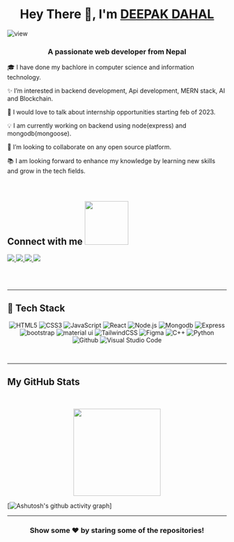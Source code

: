 <h1 align="center">Hey There 👋, I'm <a href="https://www.linkedin.com/in/deepak9dahal/"> DEEPAK DAHAL  </a></h1>
<img src="https://komarev.com/ghpvc/?username=dahaldeepak" alt="view"/>

<h3 align="center">A passionate web developer  from Nepal</h3>


🎓 I have done my bachlore in computer science and information technology. <br />

✨ I’m interested in backend development, Api development, MERN stack, AI and Blockchain. <br/>

💬 I would love to talk about internship opportunities starting feb of 2023. </br>

💡 I am currently working on backend using node(express) and mongodb(mongoose). <br/>

💞️ I’m looking to collaborate on any open source platform. <br />

📚 I am looking forward to enhance my knowledge by learning new skills and grow in the tech fields.

<br/>
<h2>
    Connect with me <img src='https://raw.githubusercontent.com/ShahriarShafin/ShahriarShafin/main/Assets/handshake.gif' width="100px">
</h2>
<a href="https://www.linkedin.com/in/deepak9dahal/">
  <img src="https://img.shields.io/badge/LinkedIn-0077B5?style=for-the-badge&logo=linkedin&logoColor=white" /> 
 </a> 
<a href="mailto:deepak9dahal@gmail.com">
  <img src="https://img.shields.io/badge/Gmail-D14836?style=for-the-badge&logo=gmail&logoColor=white"   />
</a>

<a href="https://www.facebook.com/deepak.dahal41">
  <img src="https://img.shields.io/badge/facebook-EC7063?style=for-the-badge&logo=facebook&logoColor=white"   />
</a>
<a href="https://t.me/deepak9dahal">
  <img src="https://img.shields.io/badge/Telegram-2CA5E0?style=for-the-badge&logo=telegram&logoColor=white"   />
</a>




<br> <br>

<hr/>
<h2> 🥞 Tech Stack</h2>
<p align="center">
<img alt="HTML5" src="https://img.shields.io/badge/html5-%23fca9ae.svg?style=for-the-badge&logo=html5&logoColor=140200"/>
<img alt="CSS3" src="https://img.shields.io/badge/css3-%23ffd2ce.svg?style=for-the-badge&logo=css3&logoColor=140200"/>
<img alt="JavaScript" src="https://img.shields.io/badge/javascript-%23e4626b.svg?style=for-the-badge&logo=javascript&logoColor=%23F7DF1E"/>
<img alt="React" src="https://img.shields.io/badge/React-20232A?style=for-the-badge&logo=react&logoColor=61DAFB"/>
<img alt="Node.js" src="https://img.shields.io/badge/Node.js-43853D?style=for-the-badge&logo=node.js&logoColor=white"/>
<img alt="Mongodb" src="https://img.shields.io/badge/MongoDB-4EA94B?style=for-the-badge&logo=mongodb&logoColor=white"/>
<img alt="Express" src="https://img.shields.io/badge/Express.js-404D59?style=for-the-badge"/>
<img alt="bootstrap" src="https://img.shields.io/badge/Bootstrap-563D7C?style=for-the-badge&logo=bootstrap&logoColor=white" />
<img alt="material ui" src="https://img.shields.io/badge/Material--UI-0081CB?style=for-the-badge&logo=material-ui&logoColor=white" />
<img alt="TailwindCSS" src="https://img.shields.io/badge/tailwind css-%23fca9ae.svg?style=for-the-badge&logo=tailwind-css&logoColor=140200"/>
<img alt="Figma" src="https://img.shields.io/badge/figma-%23ffd2ce.svg?style=for-the-badge&logo=figma&logoColor=140200" />

<img alt="C++" src="https://img.shields.io/badge/C%2B%2B-00599C?style=for-the-badge&logo=c%2B%2B&logoColor=white"/>
<img alt="Python" src="https://img.shields.io/badge/python-%23fca9ae.svg?style=for-the-badge&logo=python&logoColor=140200"/>
<img alt="Github" src="https://img.shields.io/badge/github-%23e4626b.svg?style=for-the-badge&logo=github&logoColor=140200"/>
<img alt="Visual Studio Code" src="https://img.shields.io/badge/Visual Studio Code-f2ca61.svg?style=for-the-badge&logo=visual-studio-code&logoColor=140200"/>

  </p>
<br>
<hr/>

<!-- ## Stats 📈
<details>
</details>
<summary> </summary> -->
<h2>My GitHub Stats</h2>
<br>
<p align="center">

  <!-- <a href="https://github.com/DahalDeepak">
<img height="200em" src="https://github-readme-streak-stats.herokuapp.com/?user=DahalDeepak&bg_color=ffefe7&text_color=140200&title_color=e4626b&border_color=ffd2ce&icon_color=e4626b"/>   -->
  <img height="200em" src="https://github-readme-stats.vercel.app/api?username=DahalDeepak&show_icons=true&include_all_commits=true&count_private=true"/>
<!--   <img height="200em" src="https://github-readme-stats.vercel.app/api/top-langs/?username=DahalDeepak&layout=compact&langs_count=6"/>
</p> -->

<!-- ## Contribution Graph 📊 -->
[![Ashutosh's github activity graph](https://github-readme-activity-graph.cyclic.app/graph?username=DahalDeepak&theme=react-dark)]
<!--     (https://github.com/ashutosh00710/github-readme-activity-graph) -->


---

<div align="center">

### Show some ❤️ by staring some of the repositories!

</div>

<!-- ![GitHub metrics](https://metrics.lecoq.io/DahalDeepak)   -->
